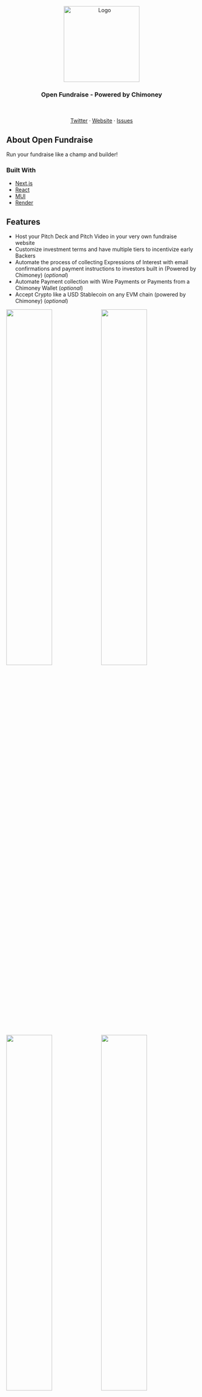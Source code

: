<p align="center">
  <a href="https://github.com/uchibeke/open-fundraise">
    <img src="https://imagedelivery.net/FWOxhF6qUOoRrmL6RllgbQ/f8505565-ad39-4d0e-c6ac-e9f647300500/public" alt="Logo" style="height:200px">

  </a>

  <h3 align="center">Open Fundraise - Powered by Chimoney</h3>

  <p align="center">
    <br />
    <br />
    <a href="https://twitter.com/chimoney_io">Twitter</a>
    ·
    <a href="https://chimoney.io">Website</a>
    ·
    <a href="https://github.com/uchibeke/open-fundraise/issues">Issues</a>

  </p>
</p>

## About Open Fundraise
Run your fundraise like a champ and builder!


### Built With

- [Next.js](https://nextjs.org/)
- [React](https://reactjs.org/)
- [MUI](https://mui.com/)
- [Render](https://render.com/)

## Features

- Host your Pitch Deck and Pitch Video in your very own fundraise website
- Customize investment terms and have multiple tiers to incentivize early Backers
- Automate the process of collecting Expressions of Interest with email confirmations and payment instructions to investors built in (Powered by Chimoney) (_optional_)
- Automate Payment collection with Wire Payments or Payments from a Chimoney Wallet (_optional_)
- Accept Crypto like a USD Stablecoin on any EVM chain (powered by Chimoney) (_optional_)

<div style="width:100%">
   <img src="https://imagedelivery.net/FWOxhF6qUOoRrmL6RllgbQ/04cb3113-0da7-4702-2b06-a8d041f89600/public" width="49%"></img>
   <img src="https://imagedelivery.net/FWOxhF6qUOoRrmL6RllgbQ/502c3c1e-96ef-4723-26f7-7301a0733700/public" width="49%"></img>
</div>
<div style="width:100%">
   <img src="https://imagedelivery.net/FWOxhF6qUOoRrmL6RllgbQ/1f3385ba-803b-4f6f-a705-4d1e08b17100/public" width="49%"></img>
   <img src="https://imagedelivery.net/FWOxhF6qUOoRrmL6RllgbQ/71c7c2d0-7d1d-4089-c578-5afbc0a7e300/public" width="49%"></img>
</div>

## 👉 Get Started

### Prerequisites

Here is what you need to be able to run Open Fundraise.

- Node.js (Version: >=15.x <17)
- Yarn _(recommended)_
- [ChiConnect](https://chimoney.readme.io/) (Chimoney's API)
- A Pitch Deck saves as a Google presentation. See the `env.example` file for the embed link format
- A Video hosted on Youtube. See the `env.example` file for the embed link format

## Development

### Setup

1. Clone the repo into a public GitHub repository (or fork https://github.com/uchibeke/open-fundraise/fork). If you plan to distribute the code, keep the source code public to comply with [MIT](https://github.com/uchibeke/open-fundraise/blob/main/LICENSE).

   ```sh
   git clone https://github.com/uchibeke/open-fundraise.git
   ```

2. Go to the project folder

   ```sh
   cd open-fundraise
   ```

3. Install packages with yarn

   ```sh
   yarn
   ```

4. Set up your .env file
   - Duplicate `.env.example` to `.env`
   - Add the correct credentials
   - Optionally, get a Chimoney API secret by following the instructions outlined [Chimoney/chimoney-community-projects](https://github.com/Chimoney/chimoney-community-projects#get-started). Mention that you need access for Open Fundraise.

5. Edit the `/src/util/config.js` file and add company name, logo, investment Tiers and terms, etc

6. Start the project

   ```sh
   npm run dev
   ```

When the above command completes you'll be able to view your website at `http://localhost:3000`

